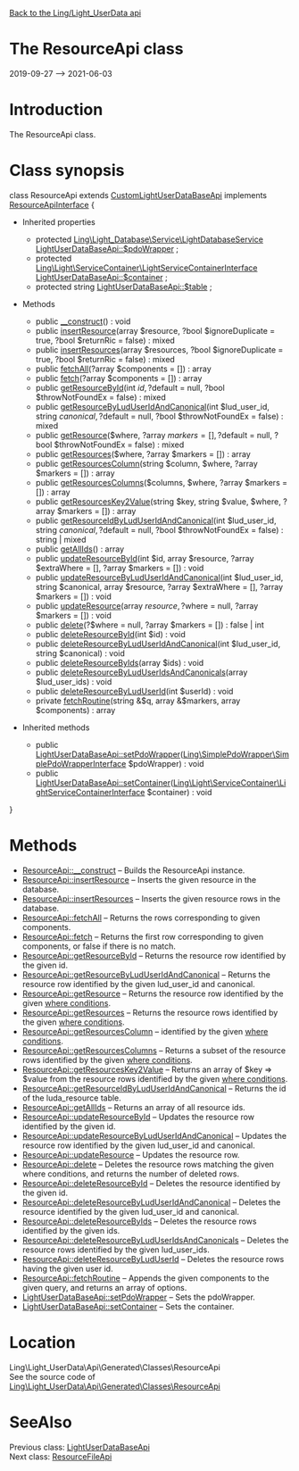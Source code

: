 [Back to the Ling/Light_UserData api](https://github.com/lingtalfi/Light_UserData/blob/master/doc/api/Ling/Light_UserData.md)



The ResourceApi class
================
2019-09-27 --> 2021-06-03






Introduction
============

The ResourceApi class.



Class synopsis
==============


class <span class="pl-k">ResourceApi</span> extends [CustomLightUserDataBaseApi](https://github.com/lingtalfi/Light_UserData/blob/master/doc/api/Ling/Light_UserData/Api/Custom/Classes/CustomLightUserDataBaseApi.md) implements [ResourceApiInterface](https://github.com/lingtalfi/Light_UserData/blob/master/doc/api/Ling/Light_UserData/Api/Generated/Interfaces/ResourceApiInterface.md) {

- Inherited properties
    - protected [Ling\Light_Database\Service\LightDatabaseService](https://github.com/lingtalfi/Light_Database/blob/master/doc/api/Ling/Light_Database/Service/LightDatabaseService.md) [LightUserDataBaseApi::$pdoWrapper](#property-pdoWrapper) ;
    - protected [Ling\Light\ServiceContainer\LightServiceContainerInterface](https://github.com/lingtalfi/Light/blob/master/doc/api/Ling/Light/ServiceContainer/LightServiceContainerInterface.md) [LightUserDataBaseApi::$container](#property-container) ;
    - protected string [LightUserDataBaseApi::$table](#property-table) ;

- Methods
    - public [__construct](https://github.com/lingtalfi/Light_UserData/blob/master/doc/api/Ling/Light_UserData/Api/Generated/Classes/ResourceApi/__construct.md)() : void
    - public [insertResource](https://github.com/lingtalfi/Light_UserData/blob/master/doc/api/Ling/Light_UserData/Api/Generated/Classes/ResourceApi/insertResource.md)(array $resource, ?bool $ignoreDuplicate = true, ?bool $returnRic = false) : mixed
    - public [insertResources](https://github.com/lingtalfi/Light_UserData/blob/master/doc/api/Ling/Light_UserData/Api/Generated/Classes/ResourceApi/insertResources.md)(array $resources, ?bool $ignoreDuplicate = true, ?bool $returnRic = false) : mixed
    - public [fetchAll](https://github.com/lingtalfi/Light_UserData/blob/master/doc/api/Ling/Light_UserData/Api/Generated/Classes/ResourceApi/fetchAll.md)(?array $components = []) : array
    - public [fetch](https://github.com/lingtalfi/Light_UserData/blob/master/doc/api/Ling/Light_UserData/Api/Generated/Classes/ResourceApi/fetch.md)(?array $components = []) : array
    - public [getResourceById](https://github.com/lingtalfi/Light_UserData/blob/master/doc/api/Ling/Light_UserData/Api/Generated/Classes/ResourceApi/getResourceById.md)(int $id, ?$default = null, ?bool $throwNotFoundEx = false) : mixed
    - public [getResourceByLudUserIdAndCanonical](https://github.com/lingtalfi/Light_UserData/blob/master/doc/api/Ling/Light_UserData/Api/Generated/Classes/ResourceApi/getResourceByLudUserIdAndCanonical.md)(int $lud_user_id, string $canonical, ?$default = null, ?bool $throwNotFoundEx = false) : mixed
    - public [getResource](https://github.com/lingtalfi/Light_UserData/blob/master/doc/api/Ling/Light_UserData/Api/Generated/Classes/ResourceApi/getResource.md)($where, ?array $markers = [], ?$default = null, ?bool $throwNotFoundEx = false) : mixed
    - public [getResources](https://github.com/lingtalfi/Light_UserData/blob/master/doc/api/Ling/Light_UserData/Api/Generated/Classes/ResourceApi/getResources.md)($where, ?array $markers = []) : array
    - public [getResourcesColumn](https://github.com/lingtalfi/Light_UserData/blob/master/doc/api/Ling/Light_UserData/Api/Generated/Classes/ResourceApi/getResourcesColumn.md)(string $column, $where, ?array $markers = []) : array
    - public [getResourcesColumns](https://github.com/lingtalfi/Light_UserData/blob/master/doc/api/Ling/Light_UserData/Api/Generated/Classes/ResourceApi/getResourcesColumns.md)($columns, $where, ?array $markers = []) : array
    - public [getResourcesKey2Value](https://github.com/lingtalfi/Light_UserData/blob/master/doc/api/Ling/Light_UserData/Api/Generated/Classes/ResourceApi/getResourcesKey2Value.md)(string $key, string $value, $where, ?array $markers = []) : array
    - public [getResourceIdByLudUserIdAndCanonical](https://github.com/lingtalfi/Light_UserData/blob/master/doc/api/Ling/Light_UserData/Api/Generated/Classes/ResourceApi/getResourceIdByLudUserIdAndCanonical.md)(int $lud_user_id, string $canonical, ?$default = null, ?bool $throwNotFoundEx = false) : string | mixed
    - public [getAllIds](https://github.com/lingtalfi/Light_UserData/blob/master/doc/api/Ling/Light_UserData/Api/Generated/Classes/ResourceApi/getAllIds.md)() : array
    - public [updateResourceById](https://github.com/lingtalfi/Light_UserData/blob/master/doc/api/Ling/Light_UserData/Api/Generated/Classes/ResourceApi/updateResourceById.md)(int $id, array $resource, ?array $extraWhere = [], ?array $markers = []) : void
    - public [updateResourceByLudUserIdAndCanonical](https://github.com/lingtalfi/Light_UserData/blob/master/doc/api/Ling/Light_UserData/Api/Generated/Classes/ResourceApi/updateResourceByLudUserIdAndCanonical.md)(int $lud_user_id, string $canonical, array $resource, ?array $extraWhere = [], ?array $markers = []) : void
    - public [updateResource](https://github.com/lingtalfi/Light_UserData/blob/master/doc/api/Ling/Light_UserData/Api/Generated/Classes/ResourceApi/updateResource.md)(array $resource, ?$where = null, ?array $markers = []) : void
    - public [delete](https://github.com/lingtalfi/Light_UserData/blob/master/doc/api/Ling/Light_UserData/Api/Generated/Classes/ResourceApi/delete.md)(?$where = null, ?array $markers = []) : false | int
    - public [deleteResourceById](https://github.com/lingtalfi/Light_UserData/blob/master/doc/api/Ling/Light_UserData/Api/Generated/Classes/ResourceApi/deleteResourceById.md)(int $id) : void
    - public [deleteResourceByLudUserIdAndCanonical](https://github.com/lingtalfi/Light_UserData/blob/master/doc/api/Ling/Light_UserData/Api/Generated/Classes/ResourceApi/deleteResourceByLudUserIdAndCanonical.md)(int $lud_user_id, string $canonical) : void
    - public [deleteResourceByIds](https://github.com/lingtalfi/Light_UserData/blob/master/doc/api/Ling/Light_UserData/Api/Generated/Classes/ResourceApi/deleteResourceByIds.md)(array $ids) : void
    - public [deleteResourceByLudUserIdsAndCanonicals](https://github.com/lingtalfi/Light_UserData/blob/master/doc/api/Ling/Light_UserData/Api/Generated/Classes/ResourceApi/deleteResourceByLudUserIdsAndCanonicals.md)(array $lud_user_ids) : void
    - public [deleteResourceByLudUserId](https://github.com/lingtalfi/Light_UserData/blob/master/doc/api/Ling/Light_UserData/Api/Generated/Classes/ResourceApi/deleteResourceByLudUserId.md)(int $userId) : void
    - private [fetchRoutine](https://github.com/lingtalfi/Light_UserData/blob/master/doc/api/Ling/Light_UserData/Api/Generated/Classes/ResourceApi/fetchRoutine.md)(string &$q, array &$markers, array $components) : array

- Inherited methods
    - public [LightUserDataBaseApi::setPdoWrapper](https://github.com/lingtalfi/Light_UserData/blob/master/doc/api/Ling/Light_UserData/Api/Generated/Classes/LightUserDataBaseApi/setPdoWrapper.md)([Ling\SimplePdoWrapper\SimplePdoWrapperInterface](https://github.com/lingtalfi/SimplePdoWrapper/blob/master/doc/api/Ling/SimplePdoWrapper/SimplePdoWrapperInterface.md) $pdoWrapper) : void
    - public [LightUserDataBaseApi::setContainer](https://github.com/lingtalfi/Light_UserData/blob/master/doc/api/Ling/Light_UserData/Api/Generated/Classes/LightUserDataBaseApi/setContainer.md)([Ling\Light\ServiceContainer\LightServiceContainerInterface](https://github.com/lingtalfi/Light/blob/master/doc/api/Ling/Light/ServiceContainer/LightServiceContainerInterface.md) $container) : void

}






Methods
==============

- [ResourceApi::__construct](https://github.com/lingtalfi/Light_UserData/blob/master/doc/api/Ling/Light_UserData/Api/Generated/Classes/ResourceApi/__construct.md) &ndash; Builds the ResourceApi instance.
- [ResourceApi::insertResource](https://github.com/lingtalfi/Light_UserData/blob/master/doc/api/Ling/Light_UserData/Api/Generated/Classes/ResourceApi/insertResource.md) &ndash; Inserts the given resource in the database.
- [ResourceApi::insertResources](https://github.com/lingtalfi/Light_UserData/blob/master/doc/api/Ling/Light_UserData/Api/Generated/Classes/ResourceApi/insertResources.md) &ndash; Inserts the given resource rows in the database.
- [ResourceApi::fetchAll](https://github.com/lingtalfi/Light_UserData/blob/master/doc/api/Ling/Light_UserData/Api/Generated/Classes/ResourceApi/fetchAll.md) &ndash; Returns the rows corresponding to given components.
- [ResourceApi::fetch](https://github.com/lingtalfi/Light_UserData/blob/master/doc/api/Ling/Light_UserData/Api/Generated/Classes/ResourceApi/fetch.md) &ndash; Returns the first row corresponding to given components, or false if there is no match.
- [ResourceApi::getResourceById](https://github.com/lingtalfi/Light_UserData/blob/master/doc/api/Ling/Light_UserData/Api/Generated/Classes/ResourceApi/getResourceById.md) &ndash; Returns the resource row identified by the given id.
- [ResourceApi::getResourceByLudUserIdAndCanonical](https://github.com/lingtalfi/Light_UserData/blob/master/doc/api/Ling/Light_UserData/Api/Generated/Classes/ResourceApi/getResourceByLudUserIdAndCanonical.md) &ndash; Returns the resource row identified by the given lud_user_id and canonical.
- [ResourceApi::getResource](https://github.com/lingtalfi/Light_UserData/blob/master/doc/api/Ling/Light_UserData/Api/Generated/Classes/ResourceApi/getResource.md) &ndash; Returns the resource row identified by the given [where conditions](https://github.com/lingtalfi/SimplePdoWrapper#the-where-conditions).
- [ResourceApi::getResources](https://github.com/lingtalfi/Light_UserData/blob/master/doc/api/Ling/Light_UserData/Api/Generated/Classes/ResourceApi/getResources.md) &ndash; Returns the resource rows identified by the given [where conditions](https://github.com/lingtalfi/SimplePdoWrapper#the-where-conditions).
- [ResourceApi::getResourcesColumn](https://github.com/lingtalfi/Light_UserData/blob/master/doc/api/Ling/Light_UserData/Api/Generated/Classes/ResourceApi/getResourcesColumn.md) &ndash; identified by the given [where conditions](https://github.com/lingtalfi/SimplePdoWrapper#the-where-conditions).
- [ResourceApi::getResourcesColumns](https://github.com/lingtalfi/Light_UserData/blob/master/doc/api/Ling/Light_UserData/Api/Generated/Classes/ResourceApi/getResourcesColumns.md) &ndash; Returns a subset of the resource rows identified by the given [where conditions](https://github.com/lingtalfi/SimplePdoWrapper#the-where-conditions).
- [ResourceApi::getResourcesKey2Value](https://github.com/lingtalfi/Light_UserData/blob/master/doc/api/Ling/Light_UserData/Api/Generated/Classes/ResourceApi/getResourcesKey2Value.md) &ndash; Returns an array of $key => $value from the resource rows identified by the given [where conditions](https://github.com/lingtalfi/SimplePdoWrapper#the-where-conditions).
- [ResourceApi::getResourceIdByLudUserIdAndCanonical](https://github.com/lingtalfi/Light_UserData/blob/master/doc/api/Ling/Light_UserData/Api/Generated/Classes/ResourceApi/getResourceIdByLudUserIdAndCanonical.md) &ndash; Returns the id of the luda_resource table.
- [ResourceApi::getAllIds](https://github.com/lingtalfi/Light_UserData/blob/master/doc/api/Ling/Light_UserData/Api/Generated/Classes/ResourceApi/getAllIds.md) &ndash; Returns an array of all resource ids.
- [ResourceApi::updateResourceById](https://github.com/lingtalfi/Light_UserData/blob/master/doc/api/Ling/Light_UserData/Api/Generated/Classes/ResourceApi/updateResourceById.md) &ndash; Updates the resource row identified by the given id.
- [ResourceApi::updateResourceByLudUserIdAndCanonical](https://github.com/lingtalfi/Light_UserData/blob/master/doc/api/Ling/Light_UserData/Api/Generated/Classes/ResourceApi/updateResourceByLudUserIdAndCanonical.md) &ndash; Updates the resource row identified by the given lud_user_id and canonical.
- [ResourceApi::updateResource](https://github.com/lingtalfi/Light_UserData/blob/master/doc/api/Ling/Light_UserData/Api/Generated/Classes/ResourceApi/updateResource.md) &ndash; Updates the resource row.
- [ResourceApi::delete](https://github.com/lingtalfi/Light_UserData/blob/master/doc/api/Ling/Light_UserData/Api/Generated/Classes/ResourceApi/delete.md) &ndash; Deletes the resource rows matching the given where conditions, and returns the number of deleted rows.
- [ResourceApi::deleteResourceById](https://github.com/lingtalfi/Light_UserData/blob/master/doc/api/Ling/Light_UserData/Api/Generated/Classes/ResourceApi/deleteResourceById.md) &ndash; Deletes the resource identified by the given id.
- [ResourceApi::deleteResourceByLudUserIdAndCanonical](https://github.com/lingtalfi/Light_UserData/blob/master/doc/api/Ling/Light_UserData/Api/Generated/Classes/ResourceApi/deleteResourceByLudUserIdAndCanonical.md) &ndash; Deletes the resource identified by the given lud_user_id and canonical.
- [ResourceApi::deleteResourceByIds](https://github.com/lingtalfi/Light_UserData/blob/master/doc/api/Ling/Light_UserData/Api/Generated/Classes/ResourceApi/deleteResourceByIds.md) &ndash; Deletes the resource rows identified by the given ids.
- [ResourceApi::deleteResourceByLudUserIdsAndCanonicals](https://github.com/lingtalfi/Light_UserData/blob/master/doc/api/Ling/Light_UserData/Api/Generated/Classes/ResourceApi/deleteResourceByLudUserIdsAndCanonicals.md) &ndash; Deletes the resource rows identified by the given lud_user_ids.
- [ResourceApi::deleteResourceByLudUserId](https://github.com/lingtalfi/Light_UserData/blob/master/doc/api/Ling/Light_UserData/Api/Generated/Classes/ResourceApi/deleteResourceByLudUserId.md) &ndash; Deletes the resource rows having the given user id.
- [ResourceApi::fetchRoutine](https://github.com/lingtalfi/Light_UserData/blob/master/doc/api/Ling/Light_UserData/Api/Generated/Classes/ResourceApi/fetchRoutine.md) &ndash; Appends the given components to the given query, and returns an array of options.
- [LightUserDataBaseApi::setPdoWrapper](https://github.com/lingtalfi/Light_UserData/blob/master/doc/api/Ling/Light_UserData/Api/Generated/Classes/LightUserDataBaseApi/setPdoWrapper.md) &ndash; Sets the pdoWrapper.
- [LightUserDataBaseApi::setContainer](https://github.com/lingtalfi/Light_UserData/blob/master/doc/api/Ling/Light_UserData/Api/Generated/Classes/LightUserDataBaseApi/setContainer.md) &ndash; Sets the container.





Location
=============
Ling\Light_UserData\Api\Generated\Classes\ResourceApi<br>
See the source code of [Ling\Light_UserData\Api\Generated\Classes\ResourceApi](https://github.com/lingtalfi/Light_UserData/blob/master/Api/Generated/Classes/ResourceApi.php)



SeeAlso
==============
Previous class: [LightUserDataBaseApi](https://github.com/lingtalfi/Light_UserData/blob/master/doc/api/Ling/Light_UserData/Api/Generated/Classes/LightUserDataBaseApi.md)<br>Next class: [ResourceFileApi](https://github.com/lingtalfi/Light_UserData/blob/master/doc/api/Ling/Light_UserData/Api/Generated/Classes/ResourceFileApi.md)<br>
